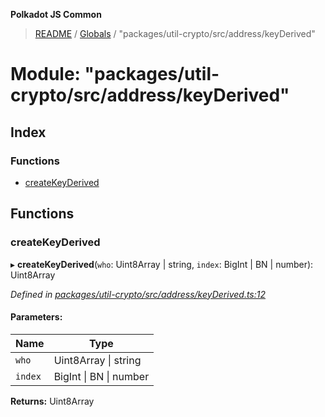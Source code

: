 **Polkadot JS Common**

> [README](../README.md) / [Globals](../globals.md) / "packages/util-crypto/src/address/keyDerived"

# Module: "packages/util-crypto/src/address/keyDerived"

## Index

### Functions

* [createKeyDerived](_packages_util_crypto_src_address_keyderived_.md#createkeyderived)

## Functions

### createKeyDerived

▸ **createKeyDerived**(`who`: Uint8Array \| string, `index`: BigInt \| BN \| number): Uint8Array

*Defined in [packages/util-crypto/src/address/keyDerived.ts:12](https://github.com/polkadot-js/common/blob/c366e637/packages/util-crypto/src/address/keyDerived.ts#L12)*

#### Parameters:

Name | Type |
------ | ------ |
`who` | Uint8Array \| string |
`index` | BigInt \| BN \| number |

**Returns:** Uint8Array
